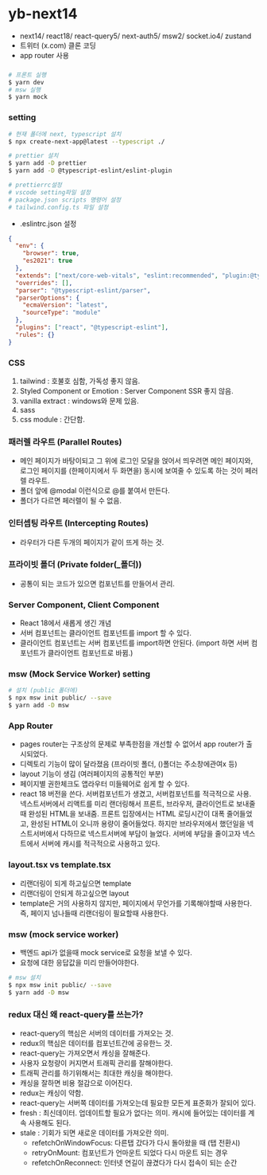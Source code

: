 # yb-next14

- next14/ react18/ react-query5/ next-auth5/ msw2/ socket.io4/ zustand
- 트위터 (x.com) 클론 코딩
- app router 사용

###

```bash
# 프론트 실행
$ yarn dev
# msw 실행
$ yarn mock
```

### setting

```bash
# 현재 폴더에 next, typescript 설치
$ npx create-next-app@latest --typescript ./

# prettier 설치
$ yarn add -D prettier
$ yarn add -D @typescript-eslint/eslint-plugin

# prettierrc설정
# vscode setting파일 설정
# package.json scripts 명령어 설정
# tailwind.config.ts 파일 설정

```

- .eslintrc.json 설정

```json
{
  "env": {
    "browser": true,
    "es2021": true
  },
  "extends": ["next/core-web-vitals", "eslint:recommended", "plugin:@typescript-eslint/recommended"],
  "overrides": [],
  "parser": "@typescript-eslint/parser",
  "parserOptions": {
    "ecmaVersion": "latest",
    "sourceType": "module"
  },
  "plugins": ["react", "@typescript-eslint"],
  "rules": {}
}
```

### CSS

1. tailwind : 호불호 심함, 가독성 좋지 않음.
2. Styled Component or Emotion : Server Component SSR 좋지 않음.
3. vanilla extract : windows와 문제 있음.
4. sass
5. css module : 간단함.

### 패러렐 라우트 (Parallel Routes)

- 메인 페이지가 바탕이되고 그 위에 로그인 모달을 얹어서 띄우려면 메인 페이지와, 로그인 페이지를 (한페이지에서 두 화면을) 동시에 보여줄 수 있도록 하는 것이 페러렐 라우트.
- 폴더 앞에 @modal 이런식으로 @를 붙여서 만든다.
- 폴더가 다르면 페러렐이 될 수 없음.

### 인터셉팅 라우트 (Intercepting Routes)

- 라우터가 다른 두개의 페이지가 같이 뜨게 하는 것.

### 프라이빗 폴더 (Private folder(\_폴더))

- 공통이 되는 코드가 있으면 컴포넌트를 만들어서 관리.

### Server Component, Client Component

- React 18에서 새롭게 생긴 개념
- 서버 컴포넌트는 클라이언트 컴포넌트를 import 할 수 있다.
- 클라이언트 컴포넌트는 서버 컴포넌트를 import하면 안된다. (import 하면 서버 컴포넌트가 클라이언트 컴포넌트로 바뀜.)

### msw (Mock Service Worker) setting

```bash
# 설치 (public 폴더에)
$ npx msw init public/ --save
$ yarn add -D msw

```

### App Router

- pages router는 구조상의 문제로 부족한점을 개선할 수 없어서 app router가 출시되었다.
- 디렉토리 기능이 많이 달라졌음 (프라이빗 폴더, ()폴더는 주소창에관여x 등)
- layout 기능이 생김 (여러페이지의 공통적인 부분)
- 페이지별 권한체크도 앱라우터 미들웨어로 쉽게 할 수 있다.
- react 18 버전을 쓴다. 서버컴포넌트가 생겼고, 서버컴포넌트를 적극적으로 사용.
  넥스트서버에서 리액트를 미리 랜더링해서 프론트, 브라우저, 클라이언트로 보내줄 때 완성된 HTML을 보내줌.
  프론트 입장에서는 HTML 로딩시간이 대폭 줄어들었고, 완성된 HTML이 오니까 용량이 줄어들었다.
  하지만 브라우저에서 했던일을 넥스트서버에서 다하므로 넥스트서버에 부담이 늘었다.
  서버에 부담을 줄이고자 넥스트에서 서버에 캐시를 적극적으로 사용하고 있다.

### layout.tsx vs template.tsx

- 리랜더링이 되게 하고싶으면 template
- 리랜더링이 안되게 하고싶으면 layout
- template은 거의 사용하지 않지만, 페이지에서 무언가를 기록해야할때 사용한다. 즉, 페이지 넘나들때 리랜더링이 필요할때 사용한다.

### msw (mock service worker)

- 백엔드 api가 없을때 mock service로 요청을 보낼 수 있다.
- 요청에 대한 응답값을 미리 만들어야한다.

```sh
# msw 설치
$ npx msw init public/ --save
$ yarn add -D msw

```

### redux 대신 왜 react-query를 쓰는가?

- react-query의 핵심은 서버의 데이터를 가져오는 것.
- redux의 핵심은 데이터를 컴포넌트간에 공유한느 것.
- react-query는 가져오면서 캐싱을 잘해준다.
- 사용자 요청량이 커지면서 트래픽 관리를 잘해야한다.
- 트래픽 관리를 하기위해서는 최대한 캐싱을 해야한다.
- 캐싱을 잘하면 비용 절감으로 이어진다.
- redux는 캐싱이 약함.
- react-query는 서버쪽 데이터를 가져오는데 필요한 모든게 표준화가 잘되어 있다.
- fresh : 최신데이터. 업데이트할 필요가 없다는 의미. 캐시에 들어있는 데이터를 계속 사용해도 된다.
- stale : 기회가 되면 새로운 데이터를 가져오란 의미.
  - refetchOnWindowFocus: 다른탭 갔다가 다시 돌아왔을 때 (탭 전환시)
  - retryOnMount: 컴포넌트가 언마운트 되었다 다시 마운트 되는 경우
  - refetchOnReconnect: 인터넷 연길이 끊겼다가 다시 접속이 되는 순간
